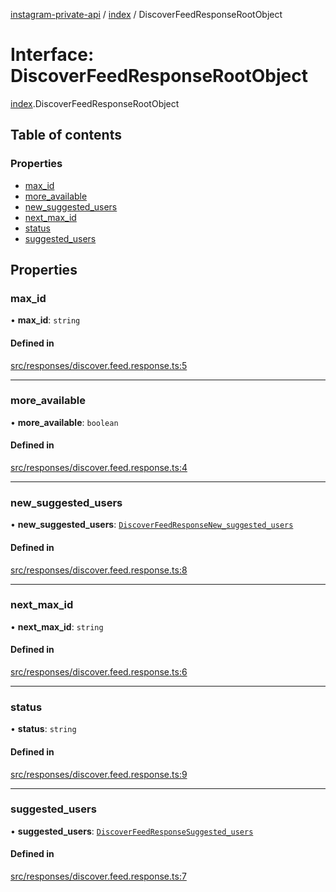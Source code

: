 [instagram-private-api](../../README.md) / [index](../../modules/index.md) / DiscoverFeedResponseRootObject

# Interface: DiscoverFeedResponseRootObject

[index](../../modules/index.md).DiscoverFeedResponseRootObject

## Table of contents

### Properties

- [max\_id](DiscoverFeedResponseRootObject.md#max_id)
- [more\_available](DiscoverFeedResponseRootObject.md#more_available)
- [new\_suggested\_users](DiscoverFeedResponseRootObject.md#new_suggested_users)
- [next\_max\_id](DiscoverFeedResponseRootObject.md#next_max_id)
- [status](DiscoverFeedResponseRootObject.md#status)
- [suggested\_users](DiscoverFeedResponseRootObject.md#suggested_users)

## Properties

### max\_id

• **max\_id**: `string`

#### Defined in

[src/responses/discover.feed.response.ts:5](https://github.com/Nerixyz/instagram-private-api/blob/0e0721c/src/responses/discover.feed.response.ts#L5)

___

### more\_available

• **more\_available**: `boolean`

#### Defined in

[src/responses/discover.feed.response.ts:4](https://github.com/Nerixyz/instagram-private-api/blob/0e0721c/src/responses/discover.feed.response.ts#L4)

___

### new\_suggested\_users

• **new\_suggested\_users**: [`DiscoverFeedResponseNew_suggested_users`](DiscoverFeedResponseNew_suggested_users.md)

#### Defined in

[src/responses/discover.feed.response.ts:8](https://github.com/Nerixyz/instagram-private-api/blob/0e0721c/src/responses/discover.feed.response.ts#L8)

___

### next\_max\_id

• **next\_max\_id**: `string`

#### Defined in

[src/responses/discover.feed.response.ts:6](https://github.com/Nerixyz/instagram-private-api/blob/0e0721c/src/responses/discover.feed.response.ts#L6)

___

### status

• **status**: `string`

#### Defined in

[src/responses/discover.feed.response.ts:9](https://github.com/Nerixyz/instagram-private-api/blob/0e0721c/src/responses/discover.feed.response.ts#L9)

___

### suggested\_users

• **suggested\_users**: [`DiscoverFeedResponseSuggested_users`](DiscoverFeedResponseSuggested_users.md)

#### Defined in

[src/responses/discover.feed.response.ts:7](https://github.com/Nerixyz/instagram-private-api/blob/0e0721c/src/responses/discover.feed.response.ts#L7)
